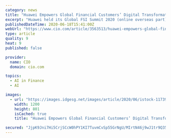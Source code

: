 ```yaml
---
category: news
title: "Huawei Empowers Global Financial Customers’ Digital Transformation with Mobile-Centric Strategy and Cloud, AI, and 5G Capabilities"
excerpt: "Huawei held its Global FSI Summit 2020 (online overseas part) with the theme of \"Thrive Digitally in a Mobile Future.\""
publishedDateTime: 2020-06-18T15:41:00Z
webUrl: "https://www.cio.com/article/3563513/huawei-empowers-global-financial-customers-digital-transformation-with-mobile-centric-strategy-and.html"
type: article
quality: 9
heat: 9
published: false

provider:
  name: CIO
  domain: cio.com

topics:
  - AI in Finance
  - AI

images:
  - url: "https://images.idgesg.net/images/article/2020/06/istock-1173957610-100849214-large.jpg"
    width: 1200
    height: 801
    isCached: true
    title: "Huawei Empowers Global Financial Customers’ Digital Transformation with Mobile-Centric Strategy and Cloud, AI, and 5G Capabilities"

secured: "JjpK9Jni7Hi5CrjSCcW0hPY1KI7TuvmCvSp55GrNgU/MIrtN46j9wJ1tr9Q35g/nXKgqmXTnlrjvFPe79x91EFHFpGlt64UAUCEJqh9S5pmBJuEC9FDenzeOc/pHAb93XJP29EXvUAAyDGC0Nu4MePcxFBMxc/jKQMTrJP4DngmQz4g+VR/s0J8cbFwl2X1ABfjADpATgtjIRefY29c9gj0lVljfshqx5IcJ9E6oEtx50mUQVxuaj6fXlrY8CfK9cRPU4Keja2Us1ZtazOcev1hPL397O+ucJkQwq7hAA7mMaqMAFyplkJFn4uG5TtINPMjrqA6Ja0h1lNsAIo8fsw==;WMYfo+DdMGFZlbXeVHJKoQ=="
---
```


